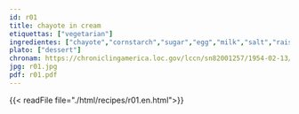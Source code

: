 ```yaml
---
id: r01
title: chayote in cream
etiquettas: ["vegetarian"]
ingredientes: ["chayote","cornstarch","sugar","egg","milk","salt","raisins","butter","cracker meal"]
plato: ["dessert"]
chronam: https://chroniclingamerica.loc.gov/lccn/sn82001257/1954-02-13/ed-1/seq-4/
jpg: r01.jpg
pdf: r01.pdf
---
```


{{< readFile file="./html/recipes/r01.en.html">}}